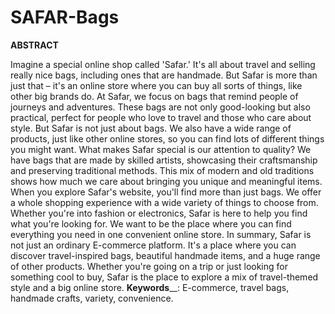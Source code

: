 # SAFAR-Bags
**ABSTRACT**

Imagine a special online shop called 'Safar.' It's all about travel and selling really nice bags, including ones that are handmade. But Safar is more than just that – it's an online store where you can buy all sorts of things, like other big brands do.
At Safar, we focus on bags that remind people of journeys and adventures. These bags are not only good-looking but also practical, perfect for people who love to travel and those who care about style. But Safar is not just about bags. We also have a wide range of products, just like other online stores, so you can find lots of different things you might want.
What makes Safar special is our attention to quality? We have bags that are made by skilled artists, showcasing their craftsmanship and preserving traditional methods. This mix of modern and old traditions shows how much we care about bringing you unique and meaningful items.
When you explore Safar's website, you'll find more than just bags. We offer a whole shopping experience with a wide variety of things to choose from. Whether you're into fashion or electronics, Safar is here to help you find what you're looking for. We want to be the place where you can find everything you need in one convenient online store.
In summary, Safar is not just an ordinary E-commerce platform. It's a place where you can discover travel-inspired bags, beautiful handmade items, and a huge range of other products. Whether you're going on a trip or just looking for something cool to buy, Safar is the place to explore a mix of travel-themed style and a big online store.
**Keywords**__: E-commerce, travel bags, handmade crafts, variety, convenience.
